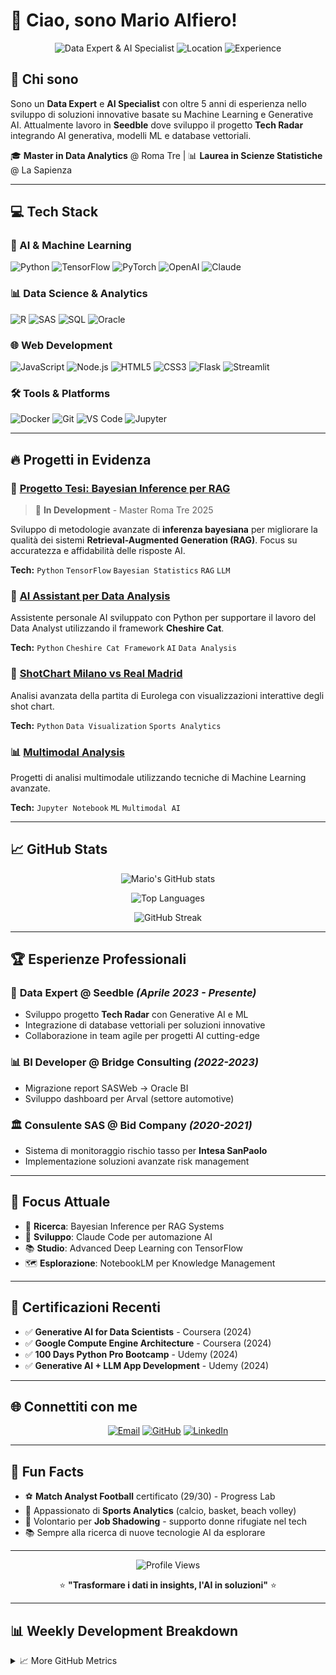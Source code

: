 # 👋 Ciao, sono Mario Alfiero!

<div align="center">

![Data Expert & AI Specialist](https://img.shields.io/badge/Data%20Expert%20%26%20AI%20Specialist-purple?style=for-the-badge)
![Location](https://img.shields.io/badge/📍%20Roma,%20Italia-blue?style=for-the-badge)
![Experience](https://img.shields.io/badge/5%2B%20years%20experience-green?style=for-the-badge)

</div>

## 🚀 Chi sono

Sono un **Data Expert** e **AI Specialist** con oltre 5 anni di esperienza nello sviluppo di soluzioni innovative basate su Machine Learning e Generative AI. Attualmente lavoro in **Seedble** dove sviluppo il progetto **Tech Radar** integrando AI generativa, modelli ML e database vettoriali.

🎓 **Master in Data Analytics** @ Roma Tre | 📊 **Laurea in Scienze Statistiche** @ La Sapienza

---

## 💻 Tech Stack

### 🤖 AI & Machine Learning
![Python](https://img.shields.io/badge/Python-3776AB?style=for-the-badge&logo=python&logoColor=white)
![TensorFlow](https://img.shields.io/badge/TensorFlow-FF6F00?style=for-the-badge&logo=tensorflow&logoColor=white)
![PyTorch](https://img.shields.io/badge/PyTorch-EE4C2C?style=for-the-badge&logo=pytorch&logoColor=white)
![OpenAI](https://img.shields.io/badge/OpenAI-412991?style=for-the-badge&logo=openai&logoColor=white)
![Claude](https://img.shields.io/badge/Claude%20Code-8B5CF6?style=for-the-badge)

### 📊 Data Science & Analytics
![R](https://img.shields.io/badge/R-276DC3?style=for-the-badge&logo=r&logoColor=white)
![SAS](https://img.shields.io/badge/SAS-1f425f?style=for-the-badge)
![SQL](https://img.shields.io/badge/SQL-4479A1?style=for-the-badge&logo=mysql&logoColor=white)
![Oracle](https://img.shields.io/badge/Oracle%20BI-F80000?style=for-the-badge&logo=oracle&logoColor=white)

### 🌐 Web Development
![JavaScript](https://img.shields.io/badge/JavaScript-F7DF1E?style=for-the-badge&logo=javascript&logoColor=black)
![Node.js](https://img.shields.io/badge/Node.js-43853D?style=for-the-badge&logo=node.js&logoColor=white)
![HTML5](https://img.shields.io/badge/HTML5-E34F26?style=for-the-badge&logo=html5&logoColor=white)
![CSS3](https://img.shields.io/badge/CSS3-1572B6?style=for-the-badge&logo=css3&logoColor=white)
![Flask](https://img.shields.io/badge/Flask-000000?style=for-the-badge&logo=flask&logoColor=white)
![Streamlit](https://img.shields.io/badge/Streamlit-FF4B4B?style=for-the-badge&logo=streamlit&logoColor=white)

### 🛠️ Tools & Platforms
![Docker](https://img.shields.io/badge/Docker-2496ED?style=for-the-badge&logo=docker&logoColor=white)
![Git](https://img.shields.io/badge/Git-F05032?style=for-the-badge&logo=git&logoColor=white)
![VS Code](https://img.shields.io/badge/VS%20Code-007ACC?style=for-the-badge&logo=visual-studio-code&logoColor=white)
![Jupyter](https://img.shields.io/badge/Jupyter-F37626?style=for-the-badge&logo=jupyter&logoColor=white)

---

## 🔥 Progetti in Evidenza

### 🧠 [Progetto Tesi: Bayesian Inference per RAG](https://github.com/MarioAlfio)
> 🚧 **In Development** - Master Roma Tre 2025

Sviluppo di metodologie avanzate di **inferenza bayesiana** per migliorare la qualità dei sistemi **Retrieval-Augmented Generation (RAG)**. Focus su accuratezza e affidabilità delle risposte AI.

**Tech:** `Python` `TensorFlow` `Bayesian Statistics` `RAG` `LLM`

### 🤖 [AI Assistant per Data Analysis](https://github.com/MarioAlfio)
Assistente personale AI sviluppato con Python per supportare il lavoro del Data Analyst utilizzando il framework **Cheshire Cat**.

**Tech:** `Python` `Cheshire Cat Framework` `AI` `Data Analysis`

### 🏀 [ShotChart Milano vs Real Madrid](https://github.com/MarioAlfio/ShotChart_MILvsRMAD)
Analisi avanzata della partita di Eurolega con visualizzazioni interattive degli shot chart.

**Tech:** `Python` `Data Visualization` `Sports Analytics`

### 📊 [Multimodal Analysis](https://github.com/MarioAlfio/Multimodal)
Progetti di analisi multimodale utilizzando tecniche di Machine Learning avanzate.

**Tech:** `Jupyter Notebook` `ML` `Multimodal AI`

---

## 📈 GitHub Stats

<div align="center">

![Mario's GitHub stats](https://github-readme-stats.vercel.app/api?username=MarioAlfio&show_icons=true&theme=radical&hide_border=true&include_all_commits=true&count_private=true)

![Top Languages](https://github-readme-stats.vercel.app/api/top-langs/?username=MarioAlfio&layout=compact&theme=radical&hide_border=true)

![GitHub Streak](https://github-readme-streak-stats.herokuapp.com/?user=MarioAlfio&theme=radical&hide_border=true)

</div>

---

## 🏆 Esperienze Professionali

### 💼 **Data Expert** @ Seedble *(Aprile 2023 - Presente)*
- Sviluppo progetto **Tech Radar** con Generative AI e ML
- Integrazione di database vettoriali per soluzioni innovative
- Collaborazione in team agile per progetti AI cutting-edge

### 📊 **BI Developer** @ Bridge Consulting *(2022-2023)*
- Migrazione report SASWeb → Oracle BI
- Sviluppo dashboard per Arval (settore automotive)

### 🏛️ **Consulente SAS** @ Bid Company *(2020-2021)*
- Sistema di monitoraggio rischio tasso per **Intesa SanPaolo**
- Implementazione soluzioni avanzate risk management

---

## 🎯 Focus Attuale

- 🔬 **Ricerca**: Bayesian Inference per RAG Systems
- 🚀 **Sviluppo**: Claude Code per automazione AI
- 📚 **Studio**: Advanced Deep Learning con TensorFlow
- 🗺️ **Esplorazione**: NotebookLM per Knowledge Management

---

## 🏅 Certificazioni Recenti

- ✅ **Generative AI for Data Scientists** - Coursera (2024)
- ✅ **Google Compute Engine Architecture** - Coursera (2024)
- ✅ **100 Days Python Pro Bootcamp** - Udemy (2024)
- ✅ **Generative AI + LLM App Development** - Udemy (2024)

---

## 🌐 Connettiti con me

<div align="center">

[![Email](https://img.shields.io/badge/Email-D14836?style=for-the-badge&logo=gmail&logoColor=white)](mailto:alfieromario@gmail.com)
[![GitHub](https://img.shields.io/badge/GitHub-100000?style=for-the-badge&logo=github&logoColor=white)](https://github.com/MarioAlfio)
[![LinkedIn](https://img.shields.io/badge/LinkedIn-0077B5?style=for-the-badge&logo=linkedin&logoColor=white)](#)

</div>

---

## 🎲 Fun Facts

- ⚽ **Match Analyst Football** certificato (29/30) - Progress Lab
- 🏀 Appassionato di **Sports Analytics** (calcio, basket, beach volley)
- 🤝 Volontario per **Job Shadowing** - supporto donne rifugiate nel tech
- 📚 Sempre alla ricerca di nuove tecnologie AI da esplorare

---

<div align="center">

![Profile Views](https://komarev.com/ghpvc/?username=MarioAlfio&color=blueviolet&style=for-the-badge)

⭐ **"Trasformare i dati in insights, l'AI in soluzioni"** ⭐

</div>

---

## 📊 Weekly Development Breakdown

<!--START_SECTION:waka-->
<!--END_SECTION:waka-->

<details>
<summary>📈 More GitHub Metrics</summary>

![Metrics](https://github.com/MarioAlfio/MarioAlfio/blob/main/github-metrics.svg)

</details>
